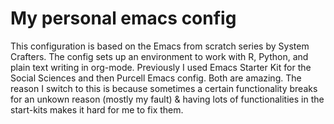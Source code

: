 # My personal emacs config
This configuration is based on the Emacs from scratch series by System Crafters. The config sets up an environment to work with R, Python, and plain text writing in org-mode.
Previously I used Emacs Starter Kit for the Social Sciences and then Purcell Emacs config. Both are amazing. The reason I switch to this is because sometimes a certain functionality breaks for an unkown reason (mostly my fault) & having lots of functionalities in the start-kits makes it hard for me to fix them.
